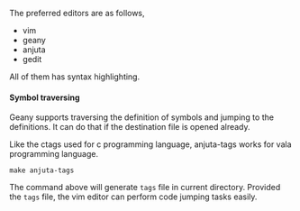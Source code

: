 
The preferred editors are as follows,

- vim
- geany
- anjuta
- gedit

All of them has syntax highlighting.

#### Symbol traversing

Geany supports traversing the definition of symbols and jumping to the definitions. It can do that if the destination file is opened already.

Like the ctags used for c programming language, anjuta-tags works for vala programming language. 

```
make anjuta-tags
```

The command above will generate `tags` file in current directory. Provided the `tags` file, the vim editor can perform code jumping tasks easily.

